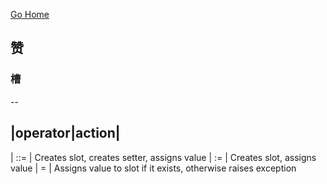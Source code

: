 [Go Home](https://go-zh.org/doc/)



## 赞
### 槽



--

|operator|action|
-------------------
| ::= |	Creates slot, creates setter, assigns value
| :=  |	Creates slot, assigns value
| =	  | Assigns value to slot if it exists, otherwise raises exception


